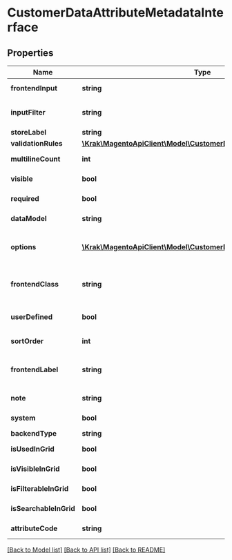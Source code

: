 # CustomerDataAttributeMetadataInterface

## Properties
Name | Type | Description | Notes
------------ | ------------- | ------------- | -------------
**frontendInput** | **string** | HTML for input element. | 
**inputFilter** | **string** | Template used for input (e.g. \&quot;date\&quot;) | 
**storeLabel** | **string** | Label of the store. | 
**validationRules** | [**\Krak\MagentoApiClient\Model\CustomerDataValidationRuleInterface[]**](CustomerDataValidationRuleInterface.md) | Validation rules. | 
**multilineCount** | **int** | Of lines of the attribute value. | 
**visible** | **bool** | Attribute is visible on frontend. | 
**required** | **bool** | Attribute is required. | 
**dataModel** | **string** | Data model for attribute. | 
**options** | [**\Krak\MagentoApiClient\Model\CustomerDataOptionInterface[]**](CustomerDataOptionInterface.md) | Options of the attribute (key &#x3D;&gt; value pairs for select) | 
**frontendClass** | **string** | Class which is used to display the attribute on frontend. | 
**userDefined** | **bool** | Current attribute has been defined by a user. | 
**sortOrder** | **int** | Attributes sort order. | 
**frontendLabel** | **string** | Label which supposed to be displayed on frontend. | 
**note** | **string** | The note attribute for the element. | 
**system** | **bool** | This is a system attribute. | 
**backendType** | **string** | Backend type. | 
**isUsedInGrid** | **bool** | It is used in customer grid | [optional] 
**isVisibleInGrid** | **bool** | It is visible in customer grid | [optional] 
**isFilterableInGrid** | **bool** | It is filterable in customer grid | [optional] 
**isSearchableInGrid** | **bool** | It is searchable in customer grid | [optional] 
**attributeCode** | **string** | Code of the attribute. | 

[[Back to Model list]](../README.md#documentation-for-models) [[Back to API list]](../README.md#documentation-for-api-endpoints) [[Back to README]](../README.md)


